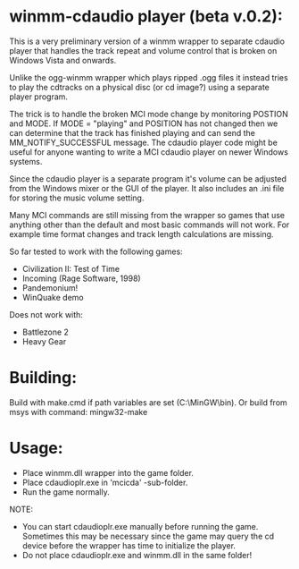 # winmm-cdaudio player (beta v.0.2):

This is a very preliminary version of a winmm wrapper to separate cdaudio player that handles the track repeat and volume control that is broken on Windows Vista and onwards.

Unlike the ogg-winmm wrapper which plays ripped .ogg files it instead tries to play the cdtracks on a physical disc (or cd image?) using a separate player program.

The trick is to handle the broken MCI mode change by monitoring POSTION and MODE. 
If MODE = "playing" and POSITION has not changed then we can determine that the track has finished playing and can send the MM_NOTIFY_SUCCESSFUL message. The cdaudio player code might be useful for anyone wanting to write a MCI cdaudio player on newer Windows systems.

Since the cdaudio player is a separate program it's volume can be adjusted from the Windows mixer or the GUI of the player. It also includes an .ini file for storing the music volume setting.

Many MCI commands are still missing from the wrapper so games that use anything other than the default and most basic commands will not work. For example time format changes and track length calculations are missing.

So far tested to work with the following games:
- Civilization II: Test of Time
- Incoming (Rage Software, 1998)
- Pandemonium!
- WinQuake demo

Does not work with:
- Battlezone 2
- Heavy Gear

# Building:

Build with make.cmd if path variables are set (C:\MinGW\bin).
Or build from msys with command: mingw32-make

# Usage:

- Place winmm.dll wrapper into the game folder.
- Place cdaudioplr.exe in 'mcicda' -sub-folder.
- Run the game normally.

NOTE:
- You can start cdaudioplr.exe manually before running the game. Sometimes this may be necessary since the game may query the cd device before the wrapper has time to initialize the player.
- Do not place cdaudioplr.exe and winmm.dll in the same folder!
